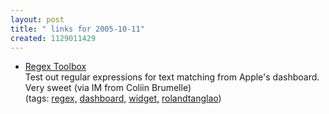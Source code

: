 ```yaml
---
layout: post
title: " links for 2005-10-11"
created: 1129011429
---
```

<ul class="delicious">
	<li>
		<div class="delicious-link"><a href="http://dashboardwidgets.com/showcase/details.php?wid=1256">Regex Toolbox</a></div>
		<div class="delicious-extended">Test out regular expressions for text matching from Apple's dashboard. Very sweet (via IM from Coliin Brumelle)</div>
		<div class="delicious-tags">(tags: <a href="http://del.icio.us/rtanglao/regex,">regex,</a> <a href="http://del.icio.us/rtanglao/dashboard,">dashboard,</a> <a href="http://del.icio.us/rtanglao/widget,">widget,</a> <a href="http://del.icio.us/rtanglao/rolandtanglao">rolandtanglao</a>)</div>
	</li>
</ul>


